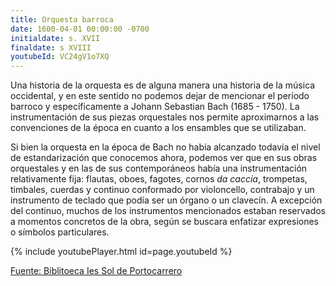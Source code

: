 ```yaml
---
title: Orquesta barroca
date: 1600-04-01 00:00:00 -0700
initialdate: s. XVII
finaldate: s XVIII
youtubeId: VC24gV1o7XQ
---
```


Una historia de la orquesta es de alguna manera una historia de la música occidental, y en este sentido no podemos dejar de mencionar el período barroco y específicamente a Johann Sebastian Bach (1685 - 1750). La instrumentación de sus piezas orquestales nos permite aproximarnos a las convenciones de la época en cuanto a los ensambles que se utilizaban.
  
Si bien la orquesta en la época de Bach no había alcanzado todavía el nivel de estandarización que conocemos ahora, podemos ver que en sus obras orquestales y en las de sus contemporáneos había una instrumentación relativamente fija: flautas, oboes, fagotes, cornos *da caccia*, trompetas, timbales, cuerdas y continuo conformado por violoncello, contrabajo y un instrumento de teclado que podía ser un órgano o un clavecín. A excepción del continuo, muchos de los instrumentos mencionados estaban reservados a momentos concretos de la obra, según se buscara enfatizar expresiones o símbolos particulares. 

{% include youtubePlayer.html id=page.youtubeId %}

[Fuente: Biblitoeca Ies Sol de Portocarrero](https://bibliotecaiessoldeportocarrero.wordpress.com/wp-content/uploads/2014/11/primeroeso_historiadelaorquesta.pdf)